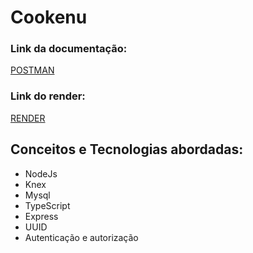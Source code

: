 # Cookenu

### Link da documentação: 
  [POSTMAN](https://documenter.getpostman.com/view/22376313/2s93CExwbc)

### Link do render:
 [RENDER](https://cookenu.onrender.com/)
 
 
 
 
 ## Conceitos e Tecnologias abordadas:
 
  - NodeJs
  - Knex
  - Mysql
  - TypeScript
  - Express
  - UUID
  - Autenticação e autorização
 
 
 
